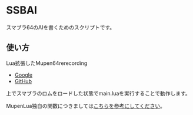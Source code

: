 # SSBAI
スマブラ64のAIを書くためのスクリプトです。


## 使い方
Lua拡張したMupen64rerecording
- [Google](https://code.google.com/archive/p/mupen64-rr/downloads)
- [GitHub](https://github.com/anta-/mupen64-rr-lua-)

上でスマブラのロムをロードした状態でmain.luaを実行することで動作します。



MupenLua独自の関数につきましては[こちらを参考にしてください](https://code.google.com/archive/p/mupen64-rr/wikis/EmuLua.wiki)。
